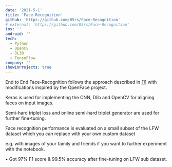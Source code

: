 ```yaml
---
date: '2021-5-1'
title: 'Face-Recognition'
github: 'https://github.com/05rs/Face-Recognition'
# external: 'https://github.com/05rs/Face-Recognition'
ios: ''
android: ''
tech:
  - Python
  - OpenCv
  - DLIB
  - TensoFlow
company: ''
showInProjects: true
---
```


End to End Face-Recognition follows the approach
described in [[1]](https://arxiv.org/abs/1503.03832) with modifications inspired by the
OpenFace project.

Keras is used for implementing the CNN, Dlib and
OpenCV for aligning faces on input images.

Semi-hard triplet loss and online semi-hard triplet
generator are used for further fine-tuning.

Face recognition performance is evaluated on a small
subset of the LFW dataset which you can replace with
your own custom dataset

e.g. with images of your family and friends if you want to
further experiment with the notebook.

• Got 97% F1 score & 99.5% accuracy after fine-tuning
on LFW sub dataset.
